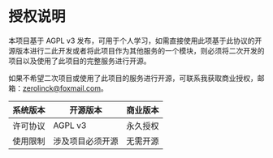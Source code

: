# 授权说明
本项目基于 AGPL v3 发布，可用于个人学习，如需直接使用此项基于此协议的开源版本进行二此开发或者将此项目作为其他服务的一个模块，则必须将二次开发的项目以及使用了此项目的完整服务进行开源。

如果不希望二次项目或使用了此项目的服务进行开源，可联系我获取商业授权，邮箱：zerolinck@foxmail.com。

| 系统版本 | 开源版本     | 商业版本 |
|------|----------|------|
| 许可协议 | AGPL v3  | 永久授权 |
| 使用限制 | 涉及项目必须开源 | 无需开源 |